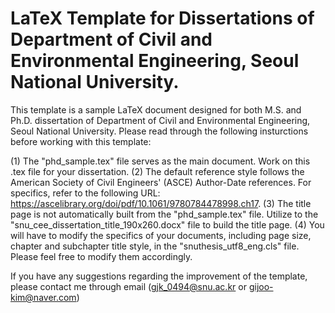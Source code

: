 # LaTeX Template for Dissertations of Department of Civil and Environmental Engineering, Seoul National University.

This template is a sample LaTeX document designed for both M.S. and Ph.D. dissertation of Department of Civil and Environmental Engineering, Seoul National University. 
Please read through the following insturctions before working with this template:

(1) The "phd_sample.tex" file serves as the main document. Work on this .tex file for your dissertation.
(2) The default reference style follows the American Society of Civil Engineers' (ASCE) Author-Date references.
For specifics, refer to the following URL: https://ascelibrary.org/doi/pdf/10.1061/9780784478998.ch17.
(3) The title page is not automatically built from the "phd_sample.tex" file. Utilize to the "snu_cee_dissertation_title_190x260.docx" file to build the title page.
(4) You will have to modify the specifics of your documents, including page size, chapter and subchapter title style,  in the "snuthesis_utf8_eng.cls" file. 
Please feel free to modify them accordingly. 

If you have any suggestions regarding the improvement of the template, please contact me through email (gjk_0494@snu.ac.kr or gijoo-kim@naver.com)

